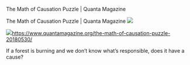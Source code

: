 The Math of Causation Puzzle | Quanta Magazine

The Math of Causation Puzzle | Quanta Magazine
![](../_resources/847b523c5c9cf9bffbbf501aee077daf.png)

![](../_resources/439f969e0d995cc5540ff36deaa499ac.png)https://www.quantamagazine.org/the-math-of-causation-puzzle-20180530/

If a forest is burning and we don’t know what’s responsible, does it have a cause?